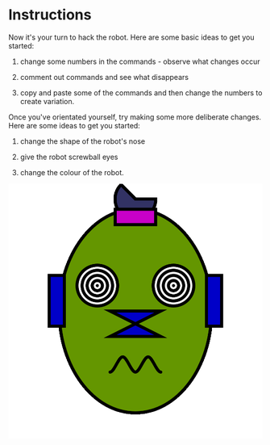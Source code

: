 # Instructions

Now it's your turn to hack the robot. Here are some basic ideas to get you started:

1. change some numbers in the commands - observe what changes occur

2. comment out commands and see what disappears

3. copy and paste some of the commands and then change the numbers to create variation.

Once you've orientated yourself, try making some more deliberate changes. Here are some ideas to get you started:

1. change the shape of the robot's nose

2. give the robot screwball eyes

3. change the colour of the robot.

![robot](/ITP_1/hack_it_robot_1/robot.png "Robot")
